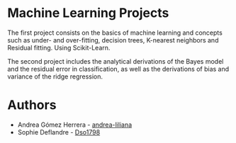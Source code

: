 # Machine Learning Projects

The first project consists on the basics of machine learning and concepts such as under- and over-fitting, decision trees, K-nearest neighbors and Residual fitting. Using Scikit-Learn. 

The second project includes the analytical derivations of the Bayes model and the residual error in classification, as well as the derivations of bias and variance of the ridge regression.


# Authors 

- Andrea Gómez Herrera - [andrea-liliana](https://github.com/andrea-liliana/)
- Sophie Deflandre - [Dso1798](https://github.com/Dso1798)
